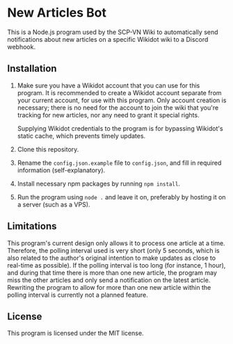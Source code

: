 # New Articles Bot
This is a Node.js program used by the SCP-VN Wiki to automatically send notifications about new articles on a specific Wikidot wiki to a Discord webhook.

## Installation

1. Make sure you have a Wikidot account that you can use for this program. It is recommended to create a Wikidot account separate from your current account, for use with this program. Only account creation is necessary; there is no need for the account to join the wiki that you're tracking for new articles, nor any need to grant it special rights. 
    
    Supplying Wikidot credentials to the program is for bypassing Wikidot's static cache, which prevents timely updates.
2. Clone this repository.
3. Rename the `config.json.example` file to `config.json`, and fill in required information (self-explanatory).
4. Install necessary npm packages by running `npm install`.
5. Run the program using `node .` and leave it on, preferably by hosting it on a server (such as a VPS).

## Limitations
This program's current design only allows it to process one article at a time. Therefore, the polling interval used is very short (only 5 seconds, which is also related to the author's original intention to make updates as close to real-time as possible). If the polling interval is too long (for instance, 1 hour), and during that time there is more than one new article, the program may miss the other articles and only send a notification on the latest article. Rewriting the program to allow for more than one new article within the polling interval is currently not a planned feature.

## License
This program is licensed under the MIT license.